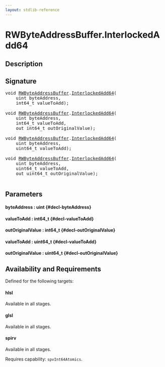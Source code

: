 ```yaml
---
layout: stdlib-reference
---
```


# RWByteAddressBuffer\.InterlockedAdd64

## Description





## Signature 

<pre>
<span class="code_keyword">void</span> <a href="/stdlib-reference/types/RWByteAddressBuffer/index" class="code_type">RWByteAddressBuffer</a>.<a href="/stdlib-reference/types/RWByteAddressBuffer/InterlockedAdd64">InterlockedAdd64</a>(
    <span class="code_keyword">uint</span> <span class='code_param'>byteAddress</span>,
    int64_t <span class='code_param'>valueToAdd</span>);

<span class="code_keyword">void</span> <a href="/stdlib-reference/types/RWByteAddressBuffer/index" class="code_type">RWByteAddressBuffer</a>.<a href="/stdlib-reference/types/RWByteAddressBuffer/InterlockedAdd64">InterlockedAdd64</a>(
    <span class="code_keyword">uint</span> <span class='code_param'>byteAddress</span>,
    int64_t <span class='code_param'>valueToAdd</span>,
    <span class="code_keyword">out</span> int64_t <span class='code_param'>outOriginalValue</span>);

<span class="code_keyword">void</span> <a href="/stdlib-reference/types/RWByteAddressBuffer/index" class="code_type">RWByteAddressBuffer</a>.<a href="/stdlib-reference/types/RWByteAddressBuffer/InterlockedAdd64">InterlockedAdd64</a>(
    <span class="code_keyword">uint</span> <span class='code_param'>byteAddress</span>,
    uint64_t <span class='code_param'>valueToAdd</span>);

<span class="code_keyword">void</span> <a href="/stdlib-reference/types/RWByteAddressBuffer/index" class="code_type">RWByteAddressBuffer</a>.<a href="/stdlib-reference/types/RWByteAddressBuffer/InterlockedAdd64">InterlockedAdd64</a>(
    <span class="code_keyword">uint</span> <span class='code_param'>byteAddress</span>,
    uint64_t <span class='code_param'>valueToAdd</span>,
    <span class="code_keyword">out</span> uint64_t <span class='code_param'>outOriginalValue</span>);

</pre>

## Parameters

#### byteAddress  : uint {#decl-byteAddress}
#### valueToAdd  : int64\_t {#decl-valueToAdd}
#### outOriginalValue  : int64\_t {#decl-outOriginalValue}
#### valueToAdd  : uint64\_t {#decl-valueToAdd}
#### outOriginalValue  : uint64\_t {#decl-outOriginalValue}

## Availability and Requirements

Defined for the following targets:

#### hlsl
Available in all stages.

#### glsl
Available in all stages.

#### spirv
Available in all stages.

Requires capability: `spvInt64Atomics`.


